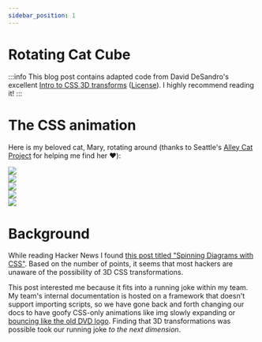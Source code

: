 ```yaml
---
sidebar_position: 1
---
```


# Rotating Cat Cube

:::info
This blog post contains adapted code from David DeSandro's excellent [Intro to CSS 3D transforms](https://3dtransforms.desandro.com) ([License](https://github.com/desandro/3dtransforms#license)). I highly recommend reading it!
:::

# The CSS animation

Here is my beloved cat, Mary, rotating around (thanks to Seattle's [Alley Cat Project](https://alleycatproject.org) for helping me find her ♥️):

<html>
    <link rel="stylesheet" href="/css/cat.css" />
    <div class="cube-container">
        <div class="cube">
            <div class="face face-front">
                <img src="/img/cat-cube/cat1.png" />
            </div>
            <div class="face face-right">
                <img src="/img/cat-cube/cat2.png" />
            </div>
            <div class="face face-left">
                <img src="/img/cat-cube/cat3.png" />
            </div>
            <div class="face face-top">
                <img src="/img/cat-cube/cat4.png" />
            </div> 
            <div class="face face-bottom">
                <img src="/img/cat-cube/cat5.png" />
            </div>
        </div>
    </div>
</html>

# Background

While reading Hacker News I found [this post titled "Spinning Diagrams with CSS"](https://news.ycombinator.com/item?id=35646199). Based on the number of points, it seems that most hackers are unaware of the possibility of 3D CSS transformations.

This post interested me because it fits into a running joke within my team. My team's internal documentation is hosted on a framework that doesn't support importing scripts, so we have gone back and forth changing our docs to have goofy CSS-only animations like img slowly expanding or [bouncing like the old DVD logo](https://codepen.io/achristian/pen/WbzgMx). Finding that 3D transformations was possible took our running joke *to the next dimension*.